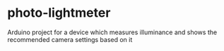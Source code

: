 # photo-lightmeter
Arduino project for a device which measures illuminance and shows the recommended camera settings based on it
